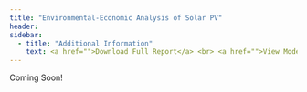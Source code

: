```yaml
---
title: "Environmental-Economic Analysis of Solar PV"
header:
sidebar:
  - title: "Additional Information"
    text: <a href="">Download Full Report</a> <br> <a href="">View Model On Github</a>
---
```

Coming Soon!
